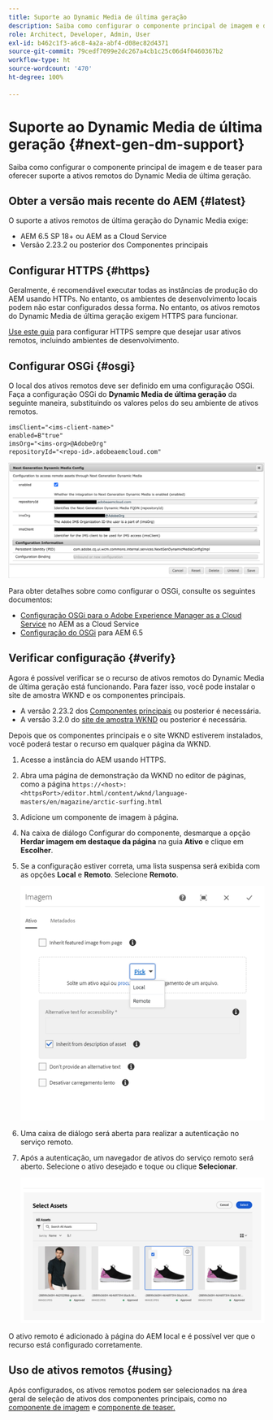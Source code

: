 ```yaml
---
title: Suporte ao Dynamic Media de última geração
description: Saiba como configurar o componente principal de imagem e de teaser para oferecer suporte a ativos remotos do Dynamic Media de última geração.
role: Architect, Developer, Admin, User
exl-id: b462c1f3-a6c8-4a2a-abf4-d08ec82d4371
source-git-commit: 79cedf7099e2dc267a4cb1c25c06d4f0460367b2
workflow-type: ht
source-wordcount: '470'
ht-degree: 100%

---
```


# Suporte ao Dynamic Media de última geração {#next-gen-dm-support}

Saiba como configurar o componente principal de imagem e de teaser para oferecer suporte a ativos remotos do Dynamic Media de última geração.

## Obter a versão mais recente do AEM {#latest}

O suporte a ativos remotos de última geração do Dynamic Media exige:

* AEM 6.5 SP 18+ ou AEM as a Cloud Service
* Versão 2.23.2 ou posterior dos Componentes principais

## Configurar HTTPS {#https}

Geralmente, é recomendável executar todas as instâncias de produção do AEM usando HTTPs. No entanto, os ambientes de desenvolvimento locais podem não estar configurados dessa forma. No entanto, os ativos remotos do Dynamic Media de última geração exigem HTTPS para funcionar.

[Use este guia](https://experienceleague.adobe.com/docs/experience-manager-learn/foundation/security/use-the-ssl-wizard.html?lang=pt-BR) para configurar HTTPS sempre que desejar usar ativos remotos, incluindo ambientes de desenvolvimento.

## Configurar OSGi {#osgi}

O local dos ativos remotos deve ser definido em uma configuração OSGi. Faça a configuração OSGi do **Dynamic Media de última geração** da seguinte maneira, substituindo os valores pelos do seu ambiente de ativos remotos.

```text
imsClient="<ims-client-name>"
enabled=B"true"
imsOrg="<ims-org>@AdobeOrg"
repositoryId="<repo-id>.adobeaemcloud.com"
```

![A janela de configuração OSGi do Dynamic Media de última geração](/help/assets/remote-assets-osgi.png)

Para obter detalhes sobre como configurar o OSGi, consulte os seguintes documentos:

* [Configuração OSGi para o Adobe Experience Manager as a Cloud Service](https://experienceleague.adobe.com/docs/experience-manager-cloud-service/content/implementing/deploying/configuring-osgi.html?lang=pt-BR) no AEM as a Cloud Service
* [Configuração do OSGi](https://experienceleague.adobe.com/docs/experience-manager-65/deploying/configuring/configuring-osgi.html?lang=pt-BR) para AEM 6.5

## Verificar configuração {#verify}

Agora é possível verificar se o recurso de ativos remotos do Dynamic Media de última geração está funcionando. Para fazer isso, você pode instalar o site de amostra WKND e os componentes principais.

* A versão 2.23.2 dos [Componentes principais](https://github.com/adobe/aem-core-wcm-components/releases/download/core.wcm.components.reactor-2.23.2/core.wcm.components.all-2.23.2.zip) ou posterior é necessária.
* A versão 3.2.0 do [site de amostra WKND](https://github.com/adobe/aem-guides-wknd/releases/download/aem-guides-wknd-3.2.0/aem-guides-wknd.all-3.2.0-classic.zip) ou posterior é necessária.

Depois que os componentes principais e o site WKND estiverem instalados, você poderá testar o recurso em qualquer página da WKND.

1. Acesse a instância do AEM usando HTTPS.

1. Abra uma página de demonstração da WKND no editor de páginas, como a página `https://<host>:<httpsPort>/editor.html/content/wknd/language-masters/en/magazine/arctic-surfing.html`

1. Adicione um componente de imagem à página.

1. Na caixa de diálogo Configurar do componente, desmarque a opção **Herdar imagem em destaque da página** na guia **Ativo** e clique em **Escolher**.

1. Se a configuração estiver correta, uma lista suspensa será exibida com as opções **Local** e **Remoto**. Selecione **Remoto**.

   ![Opções Remoto e Local durante a seleção de imagens](/help/assets/remote-asset-selection.png)

1. Uma caixa de diálogo será aberta para realizar a autenticação no serviço remoto.

1. Após a autenticação, um navegador de ativos do serviço remoto será aberto. Selecione o ativo desejado e toque ou clique **Selecionar**.

   ![Selecionar um ativo remoto](/help/assets/remote-asset-picker.png)

O ativo remoto é adicionado à página do AEM local e é possível ver que o recurso está configurado corretamente.

## Uso de ativos remotos {#using}

Após configurados, os ativos remotos podem ser selecionados na área geral de seleção de ativos dos componentes principais, como no [componente de imagem](/help/components/image.md) e [componente de teaser.](/help/components/teaser.md)
